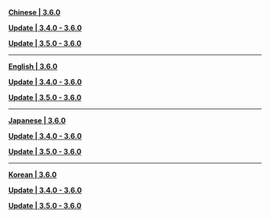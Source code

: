 **[Chinese | 3.6.0](https://d3ln624mszu7ty.cloudfront.net/client_app/download/pc_zip/20230331200258_xR748JQdRJ19pQH0/Audio_Chinese_3.6.0.zip)**

**[Update | 3.4.0 - 3.6.0](https://d3ln624mszu7ty.cloudfront.net/client_app/update/hk4e_global/10/zh-cn_3.4.0_3.6.0_hdiff_wsQFNvrIdV4qLKCG.zip)**

**[Update | 3.5.0 - 3.6.0](https://d3ln624mszu7ty.cloudfront.net/client_app/update/hk4e_global/10/zh-cn_3.5.0_3.6.0_hdiff_hJrb6Zzsq0m7GQHK.zip)**


---

**[English | 3.6.0](https://d3ln624mszu7ty.cloudfront.net/client_app/download/pc_zip/20230331200258_xR748JQdRJ19pQH0/Audio_English(US)_3.6.0.zip)**

**[Update | 3.4.0 - 3.6.0](https://d3ln624mszu7ty.cloudfront.net/client_app/update/hk4e_global/10/en-us_3.4.0_3.6.0_hdiff_gmhB8dVWQJRKlyLj.zip)**

**[Update | 3.5.0 - 3.6.0](https://d3ln624mszu7ty.cloudfront.net/client_app/update/hk4e_global/10/en-us_3.5.0_3.6.0_hdiff_xS3HAI51ksDQOl8c.zip)**


---

**[Japanese | 3.6.0](https://d3ln624mszu7ty.cloudfront.net/client_app/download/pc_zip/20230331200258_xR748JQdRJ19pQH0/Audio_Japanese_3.6.0.zip)**

**[Update | 3.4.0 - 3.6.0](https://d3ln624mszu7ty.cloudfront.net/client_app/update/hk4e_global/10/ja-jp_3.4.0_3.6.0_hdiff_akC64FrYKsS3ow5M.zip)**

**[Update | 3.5.0 - 3.6.0](https://d3ln624mszu7ty.cloudfront.net/client_app/update/hk4e_global/10/ja-jp_3.5.0_3.6.0_hdiff_6ewT53aBmuNbdPJE.zip)**


---

**[Korean | 3.6.0](https://d3ln624mszu7ty.cloudfront.net/client_app/download/pc_zip/20230331200258_xR748JQdRJ19pQH0/Audio_Korean_3.6.0.zip)**

**[Update | 3.4.0 - 3.6.0](https://d3ln624mszu7ty.cloudfront.net/client_app/update/hk4e_global/10/ko-kr_3.4.0_3.6.0_hdiff_bf2wae6FH7npkOgt.zip)**

**[Update | 3.5.0 - 3.6.0](https://d3ln624mszu7ty.cloudfront.net/client_app/update/hk4e_global/10/ko-kr_3.5.0_3.6.0_hdiff_GDlPHvUgyXQwje9C.zip)**

